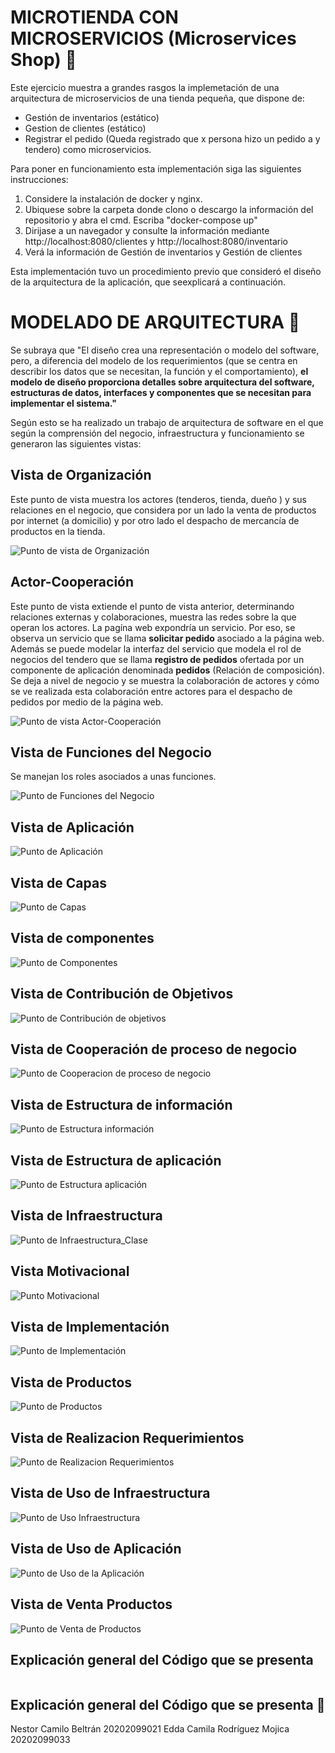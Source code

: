# MICROTIENDA CON MICROSERVICIOS (Microservices Shop) :calling:
Este ejercicio muestra a grandes rasgos la implemetación de una arquitectura de microservicios de una tienda pequeña, que dispone de:

* Gestión de inventarios (estático)
* Gestion de clientes (estático)
* Registrar el pedido (Queda registrado que x persona hizo un pedido a y tendero)
como microservicios. 

Para poner en funcionamiento esta implementación siga las siguientes instrucciones:

1. Considere la instalación de docker y nginx.
2. Ubiquese sobre la carpeta donde clono o descargo la información del repositorio y abra el cmd. Escriba "docker-compose up"
3. Dirijase a un navegador y consulte la información mediante http://localhost:8080/clientes y http://localhost:8080/inventario
4. Verá la  información de Gestión de inventarios y Gestión de clientes

Esta implementación tuvo un procedimiento previo que consideró el diseño de la arquitectura de la aplicación, que seexplicará a continuación.

# MODELADO DE ARQUITECTURA :pencil:

Se subraya que "El diseño crea una representación o modelo del software, pero, a diferencia del modelo de los requerimientos (que se centra en describir los datos que se
necesitan, la función y el comportamiento), **el modelo de diseño proporciona detalles sobre arquitectura del software, estructuras de datos, interfaces y componentes que
se necesitan para implementar el sistema."**

Según esto se ha realizado un trabajo de arquitectura de software en el que según la comprensión del negocio, infraestructura y funcionamiento se generaron las siguientes vistas:

## Vista de Organización
Este punto de vista muestra los actores (tenderos, tienda, dueño ) y sus relaciones en el negocio, que considera por un lado la venta de productos por internet (a domicilio) y por otro lado el despacho de mercancía de productos en la tienda. 

![Punto de vista de Organización](imagenes_vistas/Organización.png)
## Actor-Cooperación 
Este punto de vista extiende el punto de vista anterior, determinando relaciones externas y colaboraciones, muestra las redes sobre la que operan los actores. La pagína web expondría un servicio. Por eso, se observa  un servicio que se llama **solicitar pedido** asociado a la página web. Además se puede modelar la interfaz del servicio que modela el rol de negocios del tendero que se llama **registro de pedidos** ofertada por un componente de aplicación denominada **pedidos** (Relación de composición). Se deja a nivel de negocio y se muestra la colaboración de actores y cómo se ve realizada esta colaboración entre actores para el despacho de pedidos por medio de la página web.

![Punto de vista Actor-Cooperación](imagenes_vistas/Actor-Cooperación.png)

## Vista de Funciones del Negocio
Se manejan los roles asociados a unas funciones.

![Punto de Funciones del Negocio ](imagenes_vistas/FuncionesDelNegocio.png)

## Vista de Aplicación
![Punto de Aplicación](imagenes_vistas/Aplicacion.png)

## Vista de Capas
![Punto de Capas ](imagenes_vistas/Capas.png)

## Vista de componentes
![Punto de Componentes ](imagenes_vistas/ComponentesApp.png)

## Vista de Contribución de Objetivos
![Punto de Contribución de objetivos ](imagenes_vistas/Contribución_Objetivos.png)

## Vista de Cooperación de proceso de negocio
![Punto de Cooperacion de proceso de negocio ](imagenes_vistas/Cooperacion_de_proceso_de_negocio.png)

## Vista de Estructura de información
![Punto de Estructura información ](imagenes_vistas/Estructura_información.png)

## Vista de Estructura de aplicación
![Punto de Estructura aplicación ](imagenes_vistas/EstructuraApp.png)

## Vista de Infraestructura
![Punto de Infraestructura_Clase ](imagenes_vistas/Infraestructura_Clase.png)


## Vista Motivacional
![Punto Motivacional ](imagenes_vistas/Motivacional.png)


## Vista de Implementación
![Punto de Implementación ](imagenes_vistas/Organización-implementacion.png)


## Vista de Productos
![Punto de Productos ](imagenes_vistas/Productos.png)

## Vista de Realizacion Requerimientos
![Punto de Realizacion Requerimientos ](imagenes_vistas/RalizacionRequerimientos.png)

## Vista de Uso de Infraestructura
![Punto de Uso Infraestructura ](imagenes_vistas/Uso-Infraestructura.png)

## Vista de Uso de Aplicación
![Punto de Uso de la Aplicación ](imagenes_vistas/UsoApp.png)

## Vista de Venta Productos
![Punto de Venta de Productos ](imagenes_vistas/Venta_Productos.png)


## Explicación general del Código que se presenta

```

```
## Explicación general del Código que se presenta :scroll:

Nestor Camilo Beltrán 20202099021
Edda Camila Rodríguez Mojica 20202099033
